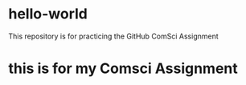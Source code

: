 # hello-world
This repository is for practicing the GitHub ComSci Assignment
# this is for my Comsci Assignment
